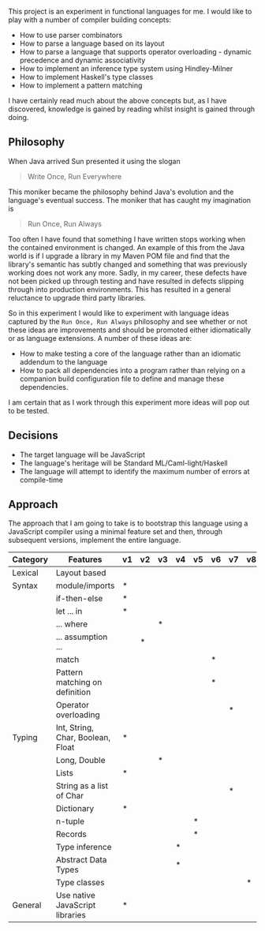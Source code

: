 This project is an experiment in functional languages for me.  I would like to play with a number of compiler building 
concepts:

- How to use parser combinators
- How to parse a language based on its layout
- How to parse a language that supports operator overloading - dynamic precedence and dynamic associativity
- How to implement an inference type system using Hindley-Milner
- How to implement Haskell's type classes
- How to implement a pattern matching 

I have certainly read much about the above concepts but, as I have discovered, knowledge is gained by reading whilst
insight is gained through doing.


## Philosophy

When Java arrived Sun presented it using the slogan

> Write Once, Run Everywhere

This moniker became the philosophy behind Java's evolution and the language's eventual success.  The moniker that has
caught my imagination is

> Run Once, Run Always

Too often I have found that something I have written stops working when the contained environment is changed.  An example
of this from the Java world is if I upgrade a library in my Maven POM file and find that the library's semantic has 
subtly changed and something that was previously working does not work any more.  Sadly, in my career, these defects have
not been picked up through testing and have resulted in defects slipping through into production environments.
This has resulted in a general reluctance to upgrade third party libraries.

So in this experiment I would like to experiment with language ideas captured by the `Run Once, Run Always` philosophy and
see whether or not these ideas are improvements and should be promoted either idiomatically or as language extensions. 
A number of these ideas are:

- How to make testing a core of the language rather than an idiomatic addendum to the language
- How to pack all dependencies into a program rather than relying on a companion build configuration file to define and
manage these dependencies.

I am certain that as I work through this experiment more ideas will pop out to be tested.


## Decisions

- The target language will be JavaScript
- The language's heritage will be Standard ML/Caml-light/Haskell
- The language will attempt to identify the maximum number of errors at compile-time


## Approach

The approach that I am going to take is to bootstrap this language using a JavaScript compiler using a minimal feature
set and then, through subsequent versions, implement the entire language.
 
| Category | Features                          | v1 | v2 | v3 | v4 | v5 | v6 | v7 | v8 | v9 |
|----------|-----------------------------------|----|----|----|----|----|----|----|----|----|
| Lexical  | Layout based                      |    |    |    |    |    |    |    |    | *  |
| Syntax   | module/imports                    | *  |    |    |    |    |    |    |    |    |
|          | if-then-else                      | *  |    |    |    |    |    |    |    |    |
|          | let ... in                        | *  |    |    |    |    |    |    |    |    |
|          | ... where                         |    |    | *  |    |    |    |    |    |    |
|          | ... assumption ...                |    | *  |    |    |    |    |    |    |    |
|          | match                             |    |    |    |    |    | *  |    |    |    |
|          | Pattern matching on definition    |    |    |    |    |    | *  |    |    |    |
|          | Operator overloading              |    |    |    |    |    |    | *  |    |    |
| Typing   | Int, String, Char, Boolean, Float | *  |    |    |    |    |    |    |    |    |
|          | Long, Double                      |    |    | *  |    |    |    |    |    |    |
|          | Lists                             | *  |    |    |    |    |    |    |    |    |
|          | String as a list of Char          |    |    |    |    |    |    | *  |    |    |
|          | Dictionary                        | *  |    |    |    |    |    |    |    |    |
|          | n-tuple                           |    |    |    |    | *  |    |    |    |    |
|          | Records                           |    |    |    |    | *  |    |    |    |    |
|          | Type inference                    |    |    |    | *  |    |    |    |    |    |
|          | Abstract Data Types               |    |    |    | *  |    |    |    |    |    |
|          | Type classes                      |    |    |    |    |    |    |    | *  |    |
| General  | Use native JavaScript libraries   | *  |    |    |    |    |    |    |    |    |
